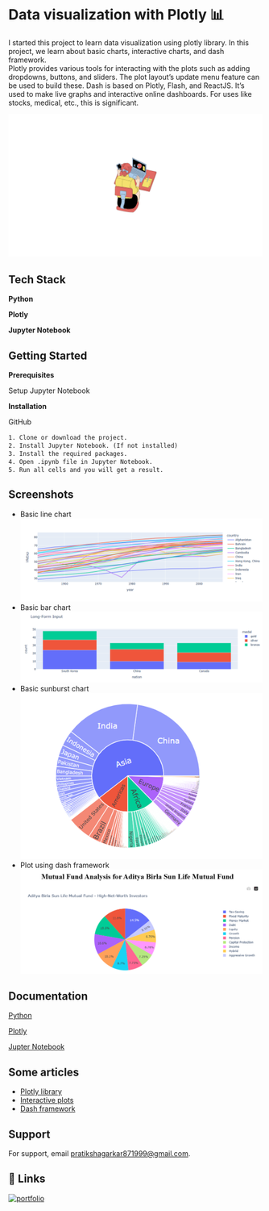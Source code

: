 
# Data visualization with Plotly 📊

I started this project to learn data visualization using plotly library. In this project, we learn about basic charts, interactive charts, and dash framework.  
Plotly provides various tools for interacting with the plots such as adding dropdowns, buttons, and sliders. The plot layout’s update menu feature can be used to build these. 
Dash is based on Plotly, Flash, and ReactJS. It’s used to make live graphs and interactive online dashboards. For uses like stocks, medical, etc., this is significant.

![Alt Text](https://github.com/Pratiksha8799/Basic_Charts_Plotly/blob/main/images/Visualization.png)




## Tech Stack

**Python** 

**Plotly** 

**Jupyter Notebook**


## Getting Started

**Prerequisites**

Setup Jupyter Notebook

**Installation**

GitHub

    1. Clone or download the project.
    2. Install Jupyter Notebook. (If not installed)
    3. Install the required packages.
    4. Open .ipynb file in Jupyter Notebook.
    5. Run all cells and you will get a result.







## Screenshots
* Basic line chart
![App Screenshot](https://github.com/Pratiksha8799/Python-Projects/blob/main/Basic_Charts/images/Basic_Line.PNG)
* Basic bar chart
![App Screenshot](https://github.com/Pratiksha8799/Python-Projects/blob/main/Basic_Charts/images/basic_bar.PNG)
* Basic sunburst chart
![App Screenshot](https://github.com/Pratiksha8799/Python-Projects/blob/main/Basic_Charts/images/basic_sunbrust.PNG)
* Plot using dash framework
![App Screenshot](https://github.com/Pratiksha8799/Python-Projects/blob/main/Basic_Charts/images/dash1.PNG)


## Documentation
[Python](https://www.python.org/)

[Plotly](https://plotly.com/python/)

[Jupter Notebook](https://jupyter-notebook.readthedocs.io/en/latest/)


## Some articles

 - [Plotly library](https://medium.com/@pratiksha.garkar/exploring-the-benefits-of-data-visualization-with-plotly-library-5472467c7e59)
 - [Interactive plots](https://medium.com/@pratiksha.garkar/interacting-with-the-plots-using-plotly-a-comprehensive-tutorial-01c50309c33d)
 - [Dash framework](https://medium.com/@pratiksha.garkar/what-is-the-most-powerful-feature-of-plotly-the-dash-framework-8a2b0d41b8b2)


## Support

For support, email pratikshagarkar871999@gmail.com.


## 🔗 Links
[![portfolio](https://img.shields.io/badge/my_portfolio-000?style=for-the-badge&logo=ko-fi&logoColor=white)](https://medium.com/@pratiksha.garkar)



